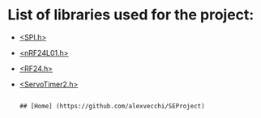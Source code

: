 # List of libraries used for the project:

* [<SPI.h>](https://www.arduino.cc/en/reference/SPI)
* [<nRF24L01.h>](https://github.com/nRF24/RF24/blob/master/nRF24L01.h)
* [<RF24.h>](https://www.arduinolibraries.info/libraries/rf24)
* [<ServoTimer2.h>](https://github.com/nabontra/ServoTimer2)

                                                                                                                     ## [Home] (https://github.com/alexvecchi/SEProject)
